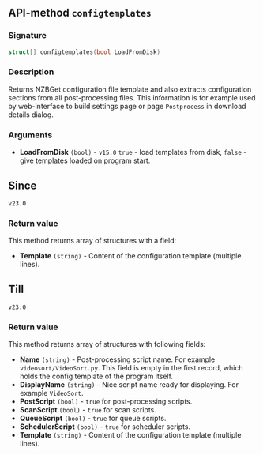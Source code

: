 ## API-method `configtemplates`

### Signature
``` c++
struct[] configtemplates(bool LoadFromDisk)
```

### Description
Returns NZBGet configuration file template and also extracts configuration sections from all post-processing files. This information is for example used by web-interface to build settings page or page `Postprocess` in download details dialog.

### Arguments
- **LoadFromDisk** `(bool)` - `v15.0` `true` - load templates from disk, `false` - give templates loaded on program start.

## Since 
`v23.0`

### Return value
This method returns array of structures with a field:

- **Template** `(string)` - Content of the configuration template (multiple lines).

## Till 
`v23.0`

### Return value
This method returns array of structures with following fields:

- **Name** `(string)` - Post-processing script name. For example `videosort/VideoSort.py`. This field is empty in the first record, which holds the config template of the program itself.
- **DisplayName** `(string)` - Nice script name ready for displaying. For example `VideoSort`.
- **PostScript** `(bool)` - `true` for post-processing scripts.
- **ScanScript** `(bool)` - `true` for scan scripts.
- **QueueScript** `(bool)` - `true` for queue scripts.
- **SchedulerScript** `(bool)` - `true` for scheduler scripts.
- **Template** `(string)` - Content of the configuration template (multiple lines).
